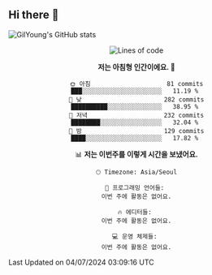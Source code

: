 ## Hi there 👋

![GilYoung's GitHub stats](https://github-readme-stats.vercel.app/api?username=supremgy&show_icons=true&hide=stars,issues&theme=swift)

<!--START_SECTION:waka-->
<div align="center">

![Lines of code](https://img.shields.io/badge/%EC%A0%80%EB%8A%94%20%EC%97%AC%ED%83%9C%EA%B9%8C%EC%A7%80%20-520.6%20thousand%20%EC%A4%84%EC%9D%98%20%EC%BD%94%EB%93%9C%EB%A5%BC%20%EC%9E%91%EC%84%B1%ED%96%88%EC%96%B4%EC%9A%94.-blue)

**저는 아침형 인간이에요. 🐤** 

```text
🌞 아침                     81 commits          ███░░░░░░░░░░░░░░░░░░░░░░   11.19 % 
🌆 낮　                     282 commits         ██████████░░░░░░░░░░░░░░░   38.95 % 
🌃 저녁                     232 commits         ████████░░░░░░░░░░░░░░░░░   32.04 % 
🌙 밤　                     129 commits         ████░░░░░░░░░░░░░░░░░░░░░   17.82 % 
```


📊 **저는 이번주를 이렇게 시간을 보냈어요.** 

```text
🕑︎ Timezone: Asia/Seoul

💬 프로그래밍 언어들: 
이번 주에 활동은 없어요.

🔥 에디터들: 
이번 주에 활동은 없어요.

💻 운영 체제들: 
이번 주에 활동은 없어요.
```

</div>
 Last Updated on 04/07/2024 03:09:16 UTC
<!--END_SECTION:waka-->
